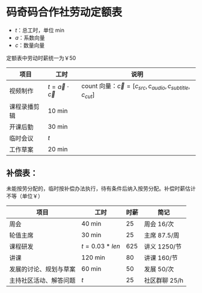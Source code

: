 # 码奇码合作社劳动定额表

- $t$：总工时，单位 min
- $a$：系数向量
- $c$：数量向量

定额表中劳动时薪统一为￥50

| 项目 | 工时 | 说明 |
| --- | --- | --- |
| 视频制作 | $t = \vec{a} \cdot \vec{c}$ | count 向量：$\vec{c}=[c_{src},c_{audio},c_{subtitle},c_{cut}]$ |
| 课程录播剪辑 | 10 min | |
| 开课后勤 | 30 min |  |
| 临时会议 | $t$ |  |
| 工作草案 | 20 min |  |


## 补偿表：

未能按劳分配的，临时按补偿办法执行，待有条件后纳入按劳分配。补偿时薪估计不等（单位￥）

| 项目 | 工时 | 时薪 | 简记 |
| --- | --- | --- | --- |
| 周会 | 40 min | 25 | 周会 16/次 |
| 轮值主席 | 30 min | 25 | 主席 87.5/周 |
| 课程研发 | $t = 0.03*len$ | 625 | 讲义 1250/节 |
| 讲课 | 120 min | 80 | 讲课 160/节 |
| 发展的讨论、规划与草案 | 60 min | 50 | 发展 50/次 |
| 主持社区活动、解答问题 | $t$ | 25 | 社区群聊 25/h |
